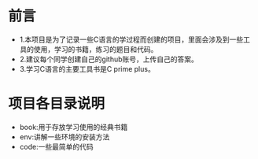 # 前言
* 1.本项目是为了记录一些C语言的学过程而创建的项目，里面会涉及到一些工具的使用，学习的书籍，练习的题目和代码。
* 2.建议每个同学创建自己的github账号，上传自己的答案。
* 3.学习C语言的主要工具书是C prime plus。

# 项目各目录说明
* book:用于存放学习使用的经典书籍
* env:讲解一些环境的安装方法
* code:一些最简单的代码